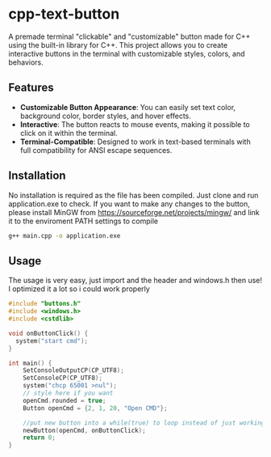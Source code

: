 # cpp-text-button

A premade terminal "clickable" and "customizable" button made for C++ using the built-in library for C++. This project allows you to create interactive buttons in the terminal with customizable styles, colors, and behaviors.

## Features
- **Customizable Button Appearance**: You can easily set text color, background color, border styles, and hover effects.
- **Interactive**: The button reacts to mouse events, making it possible to click on it within the terminal.
- **Terminal-Compatible**: Designed to work in text-based terminals with full compatibility for ANSI escape sequences.

## Installation
No installation is required as the file has been compiled. Just clone and run application.exe to check. If you want to make any changes to the button, please
install MinGW from https://sourceforge.net/projects/mingw/ and link it to the enviroment PATH settings to compile

```bash
g++ main.cpp -o application.exe
```

## Usage
The usage is very easy, just import and the header and windows.h then use! I optimized it a lot so i could work properly

```cpp
#include "buttons.h"
#include <windows.h>
#include <cstdlib>

void onButtonClick() {
  system("start cmd");
}

int main() {
    SetConsoleOutputCP(CP_UTF8);
    SetConsoleCP(CP_UTF8);
    system("chcp 65001 >nul");
    // style here if you want
    openCmd.rounded = true;
    Button openCmd = {2, 1, 20, "Open CMD"};

    //put new button into a while(true) to loop instead of just working once
    newButton(openCmd, onButtonClick);
    return 0;
}
```
